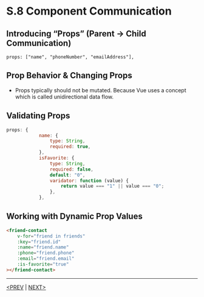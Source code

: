 # S.8 Component Communication

## Introducing “Props” (Parent → Child Communication)

`props: ["name", "phoneNumber", "emailAddress"],`

## Prop Behavior & Changing Props

-   Props typically should not be mutated. Because Vue uses a concept which is called unidirectional data flow.

## Validating Props

```jsx
props: {
			name: {
				type: String,
				required: true,
			},
			isFavorite: {
				type: String,
				required: false,
				default: "0",
				varidator: function (value) {
					return value === "1" || value === "0";
				},
			},
```

## Working with Dynamic Prop Values

```html
<friend-contact
	v-for="friend in friends"
	:key="friend.id"
	:name="friend.name"
	:phone="friend.phone"
	:email="friend.email"
	:is-favorite="true"
></friend-contact>
```

---

[<PREV](./230526.md) | [NEXT>](./230528.md)
